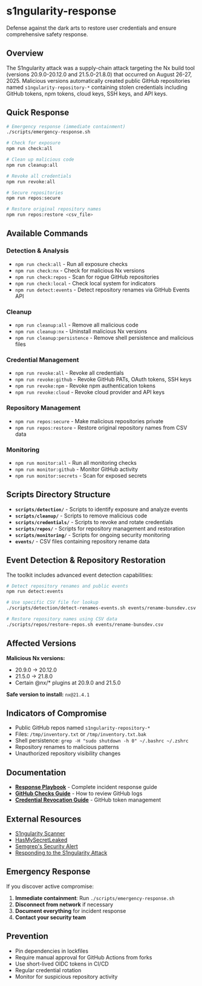 # s1ngularity-response
Defense against the dark arts to restore user credentials and ensure comprehensive safety response.

## Overview
The S1ngularity attack was a supply-chain attack targeting the Nx build tool (versions 20.9.0-20.12.0 and 21.5.0-21.8.0) that occurred on August 26-27, 2025. Malicious versions automatically created public GitHub repositories named `s1ngularity-repository-*` containing stolen credentials including GitHub tokens, npm tokens, cloud keys, SSH keys, and API keys.

## Quick Response
```bash
# Emergency response (immediate containment)
./scripts/emergency-response.sh

# Check for exposure
npm run check:all

# Clean up malicious code
npm run cleanup:all

# Revoke all credentials
npm run revoke:all

# Secure repositories
npm run repos:secure

# Restore original repository names
npm run repos:restore <csv_file>
```

## Available Commands

### Detection & Analysis
- `npm run check:all` - Run all exposure checks
- `npm run check:nx` - Check for malicious Nx versions
- `npm run check:repos` - Scan for rogue GitHub repositories
- `npm run check:local` - Check local system for indicators
- `npm run detect:events` - Detect repository renames via GitHub Events API

### Cleanup
- `npm run cleanup:all` - Remove all malicious code
- `npm run cleanup:nx` - Uninstall malicious Nx versions
- `npm run cleanup:persistence` - Remove shell persistence and malicious files

### Credential Management
- `npm run revoke:all` - Revoke all credentials
- `npm run revoke:github` - Revoke GitHub PATs, OAuth tokens, SSH keys
- `npm run revoke:npm` - Revoke npm authentication tokens
- `npm run revoke:cloud` - Revoke cloud provider and API keys

### Repository Management
- `npm run repos:secure` - Make malicious repositories private
- `npm run repos:restore` - Restore original repository names from CSV data

### Monitoring
- `npm run monitor:all` - Run all monitoring checks
- `npm run monitor:github` - Monitor GitHub activity
- `npm run monitor:secrets` - Scan for exposed secrets

## Scripts Directory Structure
- **`scripts/detection/`** - Scripts to identify exposure and analyze events
- **`scripts/cleanup/`** - Scripts to remove malicious code
- **`scripts/credentials/`** - Scripts to revoke and rotate credentials
- **`scripts/repos/`** - Scripts for repository management and restoration
- **`scripts/monitoring/`** - Scripts for ongoing security monitoring
- **`events/`** - CSV files containing repository rename data

## Event Detection & Repository Restoration
The toolkit includes advanced event detection capabilities:

```bash
# Detect repository renames and public events
npm run detect:events

# Use specific CSV file for lookup
./scripts/detection/detect-renames-events.sh events/rename-bunsdev.csv

# Restore repository names using CSV data
./scripts/repos/restore-repos.sh events/rename-bunsdev.csv
```

## Affected Versions
**Malicious Nx versions:**
- 20.9.0 → 20.12.0
- 21.5.0 → 21.8.0
- Certain @nx/* plugins at 20.9.0 and 21.5.0

**Safe version to install:** `nx@21.4.1`

## Indicators of Compromise
- Public GitHub repos named `s1ngularity-repository-*`
- Files: `/tmp/inventory.txt` or `/tmp/inventory.txt.bak`
- Shell persistence: `grep -H "sudo shutdown -h 0" ~/.bashrc ~/.zshrc`
- Repository renames to malicious patterns
- Unauthorized repository visibility changes

## Documentation
- **[Response Playbook](guides/playbook.md)** - Complete incident response guide
- **[GitHub Checks Guide](guides/gh-checks.md)** - How to review GitHub logs
- **[Credential Revocation Guide](guides/gh-revoke.md)** - GitHub token management

## External Resources
- [S1ngularity Scanner](https://github.com/GitGuardian/s1ngularity-scanner)
- [HasMySecretLeaked](https://www.gitguardian.com/hasmysecretleaked)
- [Semgrep's Security Alert](https://semgrep.dev/blog/2025/security-alert-nx-compromised-to-steal-wallets-and-credentials)
- [Responding to the S1ngularity Attack](https://blog.dedevs.club/responding-to-the-s1ngularity-attack-tips-and-solutions)

## Emergency Response
If you discover active compromise:
1. **Immediate containment**: Run `./scripts/emergency-response.sh`
2. **Disconnect from network** if necessary
3. **Document everything** for incident response
4. **Contact your security team**

## Prevention
- Pin dependencies in lockfiles
- Require manual approval for GitHub Actions from forks
- Use short-lived OIDC tokens in CI/CD
- Regular credential rotation
- Monitor for suspicious repository activity